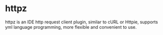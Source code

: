 # httpz
httpz is an IDE http request client plugin, similar to cURL or Httpie, supports yml language programming, more flexible and convenient to use.
